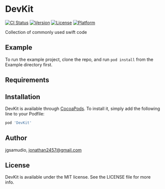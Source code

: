 # DevKit

[![CI Status](https://img.shields.io/travis/jgsamudio/DevKit.svg?style=flat)](https://travis-ci.org/jgsamudio/DevKit)
[![Version](https://img.shields.io/cocoapods/v/DevKit.svg?style=flat)](https://cocoapods.org/pods/DevKit)
[![License](https://img.shields.io/cocoapods/l/DevKit.svg?style=flat)](https://cocoapods.org/pods/DevKit)
[![Platform](https://img.shields.io/cocoapods/p/DevKit.svg?style=flat)](https://cocoapods.org/pods/DevKit)

Collection of commonly used swift code

## Example

To run the example project, clone the repo, and run `pod install` from the Example directory first.

## Requirements

## Installation

DevKit is available through [CocoaPods](https://cocoapods.org). To install
it, simply add the following line to your Podfile:

```ruby
pod 'DevKit'
```

## Author

jgsamudio, jonathan2457@gmail.com

## License

DevKit is available under the MIT license. See the LICENSE file for more info.
